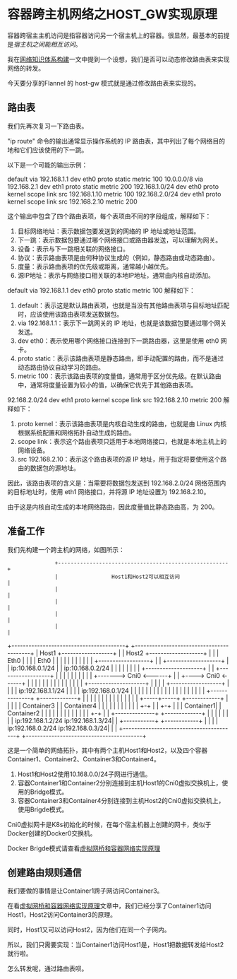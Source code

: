 # 容器跨主机网络之HOST_GW实现原理

容器跨宿主主机访问是指容器访问另一个宿主机上的容器。很显然，最基本的前提是*宿主机之间能相互访问*。

我在[网络知识体系构建]()一文中提到一个设想，我们是否可以动态修改路由表来实现网络的转发。

今天要分享的Flannel 的 host-gw 模式就是通过修改路由表来实现的。


## 路由表
我们先再次复习一下路由表。

"ip route" 命令的输出通常显示操作系统的 IP 路由表，其中列出了每个网络目的地和它们应该使用的下一跳。

以下是一个可能的输出示例：

default via 192.168.1.1 dev eth0 proto static metric 100
10.0.0.0/8 via 192.168.2.1 dev eth1 proto static metric 200
192.168.1.0/24 dev eth0 proto kernel scope link src 192.168.1.10 metric 100
192.168.2.0/24 dev eth1 proto kernel scope link src 192.168.2.10 metric 200

这个输出中包含了四个路由表项，每个表项由不同的字段组成，解释如下：

1. 目标网络地址：表示数据包要发送到的网络的 IP 地址或地址范围。
2. 下一跳：表示数据包要通过哪个网络接口或路由器发送，可以理解为网关。
3. 设备：表示与下一跳相关联的网络接口。
4. 协议：表示路由表项是由何种协议生成的（例如，静态路由或动态路由）。
5. 度量：表示路由表项的优先级或距离，通常越小越优先。
6. 源IP地址：表示与网络接口相关联的本地IP地址，通常由内核自动添加。


default via 192.168.1.1 dev eth0 proto static metric 100 解释如下：

1. default：表示这是默认路由表项，也就是当没有其他路由表项与目标地址匹配时，应该使用该路由表项发送数据包。
2. via 192.168.1.1：表示下一跳网关的 IP 地址，也就是该数据包要通过哪个网关发送。
3. dev eth0：表示使用哪个网络接口连接到下一跳路由器，这里是使用 eth0 网卡。
4. proto static：表示该路由表项是静态路由，即手动配置的路由，而不是通过动态路由协议自动学习的路由。
5. metric 100：表示该路由表项的度量值，通常用于区分优先级。在默认路由中，通常将度量设置为较小的值，以确保它优先于其他路由表项。


92.168.2.0/24 dev eth1 proto kernel scope link src 192.168.2.10 metric 200 解释如下：

1. proto kernel：表示该路由表项是内核自动生成的路由，也就是由 Linux 内核根据系统配置和网络拓扑自动生成的路由。
2. scope link：表示这个路由表项只适用于本地网络接口，也就是本地主机上的网络设备。
3. src 192.168.2.10：表示这个路由表项的源 IP 地址，用于指定将要使用这个路由的数据包的源地址。

因此，该路由表项的含义是：当需要将数据包发送到 192.168.2.0/24 网络范围内的目标地址时，使用 eth1 网络接口，并将源 IP 地址设置为 192.168.2.10。

由于这是内核自动生成的本地网络路由，因此度量值比静态路由高，为 200。


## 准备工作

我们先构建一个跨主机的网络，如图所示：


                   +------------------------------------------------------+
                   |                 Host1和Host2可以相互访问               |
                   |                                                      |
                   |                                                      |
                   |                                                      |
                   |                                                      |
+----------------------------------------+             +-----------------------------------------+
|  Host1     +------------------+        |             |  Host2    +-------------------+         |
|            |   Eth0           |        |             |           |  Eth0             |         |
|            |                  |        |             |           |                   |         |
|            +------------------+        |             |           +-------------------+         |
|             ip:10.168.0.1/24           |             |            ip:10.168.0.2/24             |
|                                        |             |                                         |
|                                        |             |           +--------------------+        |
|            +------------------+        |             |           |                    |        |
|            |                  |        |             |   +------->  Cni0              <------+ |
|       +---->   Cni0           <------+ |             |   |       |                    |      | |
|       |    |                  |      | |             |   |       +--------------------+      | |
|       |    +------------------+      | |             |   |         ip:192.168.1.1/24         | |
|       |      ip:192.168.0.1/24       | |             |   |                                   | |
|       |                              | |             |   |                                   | |
|       |                              | |             |   | +--------------+  +-------------+ | |
|       |                              | |             |   | |              |  |             | | |
| +-----+-----+         +------------+ | |             |   | |  Container3  |  | Container4  | | |
| |           |         |            | | |             |   +-+              |  |             +-+ |
| | Container1|         | Container2 | | |             |     |              |  |             |   |
| |           |         |            +-+ |             |     +--------------+  +-------------+   |
| |           |         |            |   |             |     ip:192.168.1.2/24  ip:192.168.1.3/24|
| +-----------+         +------------+   |             |                                         |
| ip:192.168.0.2/24     ip:192.168.0.3/24|             |                                         |
+----------------------------------------+             +-----------------------------------------+


这是一个简单的网络拓扑，其中有两个主机Host1和Host2，以及四个容器Container1、Container2、Container3和Container4。

1. Host1和Host2使用10.168.0.0/24子网进行通信。
2. 容器Container1和Container2分别连接到主机Host1的Cni0虚拟交换机上，使用的Bridge模式。
3. 容器Container3和Container4分别连接到主机Host2的Cni0虚拟交换机上，使用Brigde模式。


Cni0虚拟网卡是K8s初始化的时候，在每个宿主机器上创建的网卡，类似于Docker创建的Docker0交换机。

Docker Brigde模式请查看[虚拟网桥和容器网络实现原理]()

## 创建路由规则通信
我们要做的事情是让Container1跨子网访问Container3。

在看[虚拟网桥和容器网络实现原理]()文章中，我们已经分享了Container1访问Host1，Host2访问Container3的原理。

同时，Host1又可以访问Host2，因为他们在同一个子网内。

所以，我们只需要实现：当Container1访问Host1是，Host1把数据转发给Host2就行啦。

怎么转发呢，通过路由表呗。
